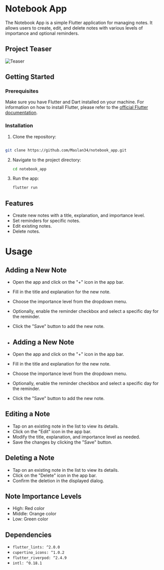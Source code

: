 # Notebook App

The Notebook App is a simple Flutter application for managing notes. It allows users to create, edit, and delete notes with various levels of importance and optional reminders.

## Project Teaser

![Teaser](/teaser/teaser.gif)

## Getting Started

### Prerequisites

Make sure you have Flutter and Dart installed on your machine. For information on how to install Flutter, please refer to the [official Flutter documentation](https://flutter.dev/docs/get-started/install).

### Installation

1. Clone the repository:

```bash

git clone https://github.com/Maslan34/notebook_app.git

````

2. Navigate to the project directory:

    ```bash
    cd notebook_app
    ```

3. Run the app:

    ```bash
    flutter run
    ```
## Features
- Create new notes with a title, explanation, and importance level.
- Set reminders for specific notes.
- Edit existing notes.
- Delete notes.



# Usage

## Adding a New Note

- Open the app and click on the "+" icon in the app bar.
- Fill in the title and explanation for the new note.
- Choose the importance level from the dropdown menu.
- Optionally, enable the reminder checkbox and select a specific day for the reminder.
- Click the "Save" button to add the new note.

- ## Adding a New Note

- Open the app and click on the "+" icon in the app bar.
- Fill in the title and explanation for the new note.
- Choose the importance level from the dropdown menu.
- Optionally, enable the reminder checkbox and select a specific day for the reminder.
- Click the "Save" button to add the new note.

## Editing a Note

- Tap on an existing note in the list to view its details.
- Click on the "Edit" icon in the app bar.
- Modify the title, explanation, and importance level as needed.
- Save the changes by clicking the "Save" button.

## Deleting a Note

- Tap on an existing note in the list to view its details.
- Click on the "Delete" icon in the app bar.
- Confirm the deletion in the displayed dialog.

## Note Importance Levels
- High: Red color
- Middle: Orange color
- Low: Green color

## Dependencies

- `flutter_lints: ^2.0.0`
- `cupertino_icons: ^1.0.2`
- `flutter_riverpod: ^2.4.9`
- `intl: ^0.18.1`


